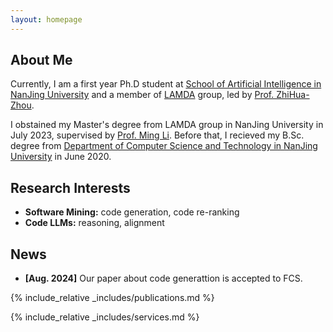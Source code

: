 ```yaml
---
layout: homepage
---
```


## About Me

Currently, I am a first year Ph.D student at [School of Artificial Intelligence in NanJing University](https://ai.nju.edu.cn/) and a member of [LAMDA](https://www.lamda.nju.edu.cn/) group, led by [Prof. ZhiHua-Zhou](https://cs.nju.edu.cn/zhouzh).

I obstained my Master's degree from LAMDA group in NanJing University in July 2023, supervised by [Prof. Ming Li](https://www.lamda.nju.edu.cn/lim/). Before that, I recieved my B.Sc. degree from [Department of Computer Science and Technology in NanJing University](https://cs.nju.edu.cn/) in June 2020.

## Research Interests

- **Software Mining:** code generation, code re-ranking
- **Code LLMs:** reasoning, alignment

## News

- **[Aug. 2024]** Our paper about code generattion is accepted to FCS.

{% include_relative _includes/publications.md %}

{% include_relative _includes/services.md %}
